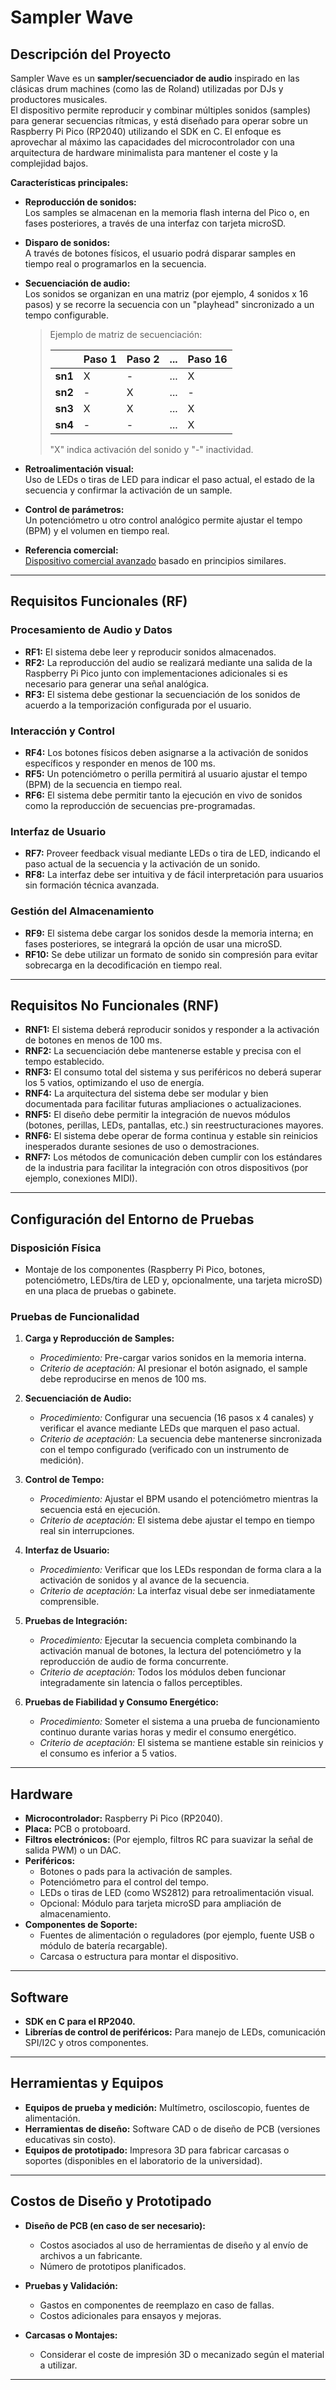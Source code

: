 # Sampler Wave

## Descripción del Proyecto

Sampler Wave es un **sampler/secuenciador de audio** inspirado en las clásicas drum machines (como las de Roland) utilizadas por DJs y productores musicales.  
El dispositivo permite reproducir y combinar múltiples sonidos (samples) para generar secuencias rítmicas, y está diseñado para operar sobre un Raspberry Pi Pico (RP2040) utilizando el SDK en C. El enfoque es aprovechar al máximo las capacidades del microcontrolador con una arquitectura de hardware minimalista para mantener el coste y la complejidad bajos.

**Características principales:**

- **Reproducción de sonidos:**  
  Los samples se almacenan en la memoria flash interna del Pico o, en fases posteriores, a través de una interfaz con tarjeta microSD.

- **Disparo de sonidos:**  
  A través de botones físicos, el usuario podrá disparar samples en tiempo real o programarlos en la secuencia.

- **Secuenciación de audio:**  
  Los sonidos se organizan en una matriz (por ejemplo, 4 sonidos x 16 pasos) y se recorre la secuencia con un "playhead" sincronizado a un tempo configurable.
  
  > Ejemplo de matriz de secuenciación:
  >
  > |           | Paso 1 | Paso 2 | ... | Paso 16 |
  > |-----------|--------|--------|-----|---------|
  > | **sn1**   | X      | -      | ... | X       |
  > | **sn2**   | -      | X      | ... | -       |
  > | **sn3**   | X      | X      | ... | X       |
  > | **sn4**   | -      | -      | ... | X       |
  >
  > "X" indica activación del sonido y "-" inactividad.

- **Retroalimentación visual:**  
  Uso de LEDs o tiras de LED para indicar el paso actual, el estado de la secuencia y confirmar la activación de un sample.

- **Control de parámetros:**  
  Un potenciómetro u otro control analógico permite ajustar el tempo (BPM) y el volumen en tiempo real.

- **Referencia comercial:**  
  [Dispositivo comercial avanzado](https://www.youtube.com/watch?v=JdR55Te_rKg) basado en principios similares.

---

## Requisitos Funcionales (RF)

### Procesamiento de Audio y Datos

- **RF1:** El sistema debe leer y reproducir sonidos almacenados.
- **RF2:** La reproducción del audio se realizará mediante una salida de la Raspberry Pi Pico junto con implementaciones adicionales si es necesario para generar una señal analógica.
- **RF3:** El sistema debe gestionar la secuenciación de los sonidos de acuerdo a la temporización configurada por el usuario.

### Interacción y Control

- **RF4:** Los botones físicos deben asignarse a la activación de sonidos específicos y responder en menos de 100 ms.
- **RF5:** Un potenciómetro o perilla permitirá al usuario ajustar el tempo (BPM) de la secuencia en tiempo real.
- **RF6:** El sistema debe permitir tanto la ejecución en vivo de sonidos como la reproducción de secuencias pre-programadas.

### Interfaz de Usuario

- **RF7:** Proveer feedback visual mediante LEDs o tira de LED, indicando el paso actual de la secuencia y la activación de un sonido.
- **RF8:** La interfaz debe ser intuitiva y de fácil interpretación para usuarios sin formación técnica avanzada.

### Gestión del Almacenamiento

- **RF9:** El sistema debe cargar los sonidos desde la memoria interna; en fases posteriores, se integrará la opción de usar una microSD.
- **RF10:** Se debe utilizar un formato de sonido sin compresión para evitar sobrecarga en la decodificación en tiempo real.

---

## Requisitos No Funcionales (RNF)

- **RNF1:** El sistema deberá reproducir sonidos y responder a la activación de botones en menos de 100 ms.
- **RNF2:** La secuenciación debe mantenerse estable y precisa con el tempo establecido.
- **RNF3:** El consumo total del sistema y sus periféricos no deberá superar los 5 vatios, optimizando el uso de energía.
- **RNF4:** La arquitectura del sistema debe ser modular y bien documentada para facilitar futuras ampliaciones o actualizaciones.
- **RNF5:** El diseño debe permitir la integración de nuevos módulos (botones, perillas, LEDs, pantallas, etc.) sin reestructuraciones mayores.
- **RNF6:** El sistema debe operar de forma continua y estable sin reinicios inesperados durante sesiones de uso o demostraciones.
- **RNF7:** Los métodos de comunicación deben cumplir con los estándares de la industria para facilitar la integración con otros dispositivos (por ejemplo, conexiones MIDI).

---

## Configuración del Entorno de Pruebas

### Disposición Física

- Montaje de los componentes (Raspberry Pi Pico, botones, potenciómetro, LEDs/tira de LED y, opcionalmente, una tarjeta microSD) en una placa de pruebas o gabinete.

### Pruebas de Funcionalidad

1. **Carga y Reproducción de Samples:**  
   - *Procedimiento:* Pre-cargar varios sonidos en la memoria interna.  
   - *Criterio de aceptación:* Al presionar el botón asignado, el sample debe reproducirse en menos de 100 ms.

2. **Secuenciación de Audio:**  
   - *Procedimiento:* Configurar una secuencia (16 pasos x 4 canales) y verificar el avance mediante LEDs que marquen el paso actual.  
   - *Criterio de aceptación:* La secuencia debe mantenerse sincronizada con el tempo configurado (verificado con un instrumento de medición).

3. **Control de Tempo:**  
   - *Procedimiento:* Ajustar el BPM usando el potenciómetro mientras la secuencia está en ejecución.  
   - *Criterio de aceptación:* El sistema debe ajustar el tempo en tiempo real sin interrupciones.

4. **Interfaz de Usuario:**  
   - *Procedimiento:* Verificar que los LEDs respondan de forma clara a la activación de sonidos y al avance de la secuencia.  
   - *Criterio de aceptación:* La interfaz visual debe ser inmediatamente comprensible.

5. **Pruebas de Integración:**  
   - *Procedimiento:* Ejecutar la secuencia completa combinando la activación manual de botones, la lectura del potenciómetro y la reproducción de audio de forma concurrente.  
   - *Criterio de aceptación:* Todos los módulos deben funcionar integradamente sin latencia o fallos perceptibles.

6. **Pruebas de Fiabilidad y Consumo Energético:**  
   - *Procedimiento:* Someter el sistema a una prueba de funcionamiento continuo durante varias horas y medir el consumo energético.  
   - *Criterio de aceptación:* El sistema se mantiene estable sin reinicios y el consumo es inferior a 5 vatios.

---

## Hardware

- **Microcontrolador:** Raspberry Pi Pico (RP2040).
- **Placa:** PCB o protoboard.
- **Filtros electrónicos:** (Por ejemplo, filtros RC para suavizar la señal de salida PWM) o un DAC.
- **Periféricos:**
  - Botones o pads para la activación de samples.
  - Potenciómetro para el control del tempo.
  - LEDs o tiras de LED (como WS2812) para retroalimentación visual.
  - Opcional: Módulo para tarjeta microSD para ampliación de almacenamiento.
- **Componentes de Soporte:**  
  - Fuentes de alimentación o reguladores (por ejemplo, fuente USB o módulo de batería recargable).
  - Carcasa o estructura para montar el dispositivo.

---

## Software

- **SDK en C para el RP2040.**
- **Librerías de control de periféricos:** Para manejo de LEDs, comunicación SPI/I2C y otros componentes.

---

## Herramientas y Equipos

- **Equipos de prueba y medición:** Multímetro, osciloscopio, fuentes de alimentación.
- **Herramientas de diseño:** Software CAD o de diseño de PCB (versiones educativas sin costo).
- **Equipos de prototipado:** Impresora 3D para fabricar carcasas o soportes (disponibles en el laboratorio de la universidad).

---

## Costos de Diseño y Prototipado

- **Diseño de PCB (en caso de ser necesario):**  
  - Costos asociados al uso de herramientas de diseño y al envío de archivos a un fabricante.
  - Número de prototipos planificados.

- **Pruebas y Validación:**  
  - Gastos en componentes de reemplazo en caso de fallas.
  - Costos adicionales para ensayos y mejoras.

- **Carcasas o Montajes:**  
  - Considerar el coste de impresión 3D o mecanizado según el material a utilizar.

---


